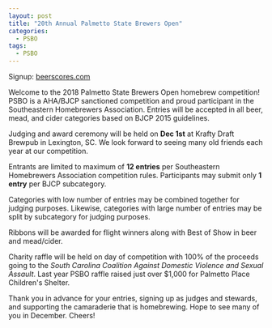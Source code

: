 ```yaml
---
layout: post
title: "20th Annual Palmetto State Brewers Open"
categories:
  - PSBO
tags:
  - PSBO
---
```


Signup: [beerscores.com](http://www.beerscores.com/comp_details.aspx?id=1153)

Welcome to the 2018 Palmetto State Brewers Open homebrew competition!  PSBO is a AHA/BJCP sanctioned
competition and proud participant in the Southeastern Homebrewers Association.  Entries will be
accepted in all beer, mead, and cider categories based on BJCP 2015 guidelines.

Judging and award ceremony will be held on **Dec 1st** at Krafty Draft Brewpub in Lexington, SC.  We
look forward to seeing many old friends each year at our competition.  

Entrants are limited to maximum of **12 entries** per Southeastern Homebrewers Association competition
rules.  Participants may submit only **1 entry** per BJCP subcategory.

Categories with low number of entries may be combined together for judging purposes.  Likewise,
categories with large number of entries may be split by subcategory for judging purposes.

Ribbons will be awarded for flight winners along with Best of Show in beer and mead/cider.

Charity raffle will be held on day of competition with 100% of the proceeds going to the _South
Carolina Coalition Against Domestic Violence and Sexual Assault_.  Last year PSBO raffle raised just
over $1,000 for Palmetto Place Children's Shelter.

Thank you in advance for your entries, signing up as judges and stewards, and supporting the
camaraderie that is homebrewing.  Hope to see many of you in December.  Cheers!
